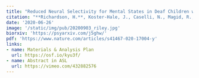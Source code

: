 ```yaml
---
title: "Reduced Neural Selectivity for Mental States in Deaf Children with Delayed Access to Sign Language."
citation: "**Richardson, H.**, Koster-Hale, J., Caselli, N., Magid, R., Benedict, R., Olson, H., Pyers, J., Saxe, R."
date: '2020-06-26'
image: '/static/img/pub/20200903_riley.jpg'
biorxiv: 'https://psyarxiv.com/j5ghw/'
pdf: 'https://www.nature.com/articles/s41467-020-17004-y'
links:
- name: Materials & Analysis Plan
  url: https://osf.io/kyu3f/
- name: Abstract in ASL
  url: https://vimeo.com/432882576
---
```

